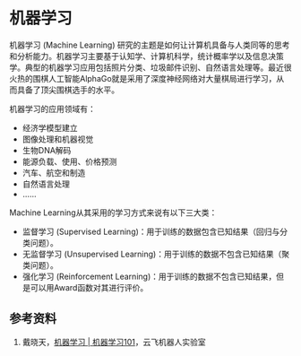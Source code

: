 # 机器学习

机器学习 (Machine Learning) 研究的主题是如何让计算机具备与人类同等的思考和分析能力。机器学习主要基于认知学、计算机科学，统计概率学以及信息决策学。典型的机器学习应用包括照片分类、垃圾邮件识别、自然语言处理等。最近很火热的围棋人工智能AlphaGo就是采用了深度神经网络对大量棋局进行学习，从而具备了顶尖围棋选手的水平。

机器学习的应用领域有：

- 经济学模型建立
- 图像处理和机器视觉
- 生物DNA解码
- 能源负载、使用、价格预测
- 汽车、航空和制造
- 自然语言处理
- ……

Machine Learning从其采用的学习方式来说有以下三大类：

- 监督学习 (Supervised Learning)：用于训练的数据包含已知结果（回归与分类问题）。
- 无监督学习 (Unsupervised Learning)：用于训练的数据不包含已知结果（聚类问题）。
- 强化学习 (Reinforcement Learning)：用于训练的数据不包含已知结果，但是可以用Award函数对其进行评价。



## 参考资料
1. 戴晓天，[机器学习 | 机器学习101](https://www.yfworld.com/?p=3378)，云飞机器人实验室

